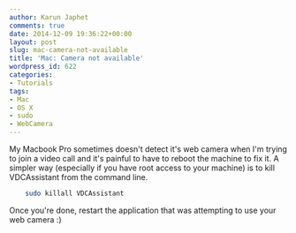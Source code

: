 ```yaml
---
author: Karun Japhet
comments: true
date: 2014-12-09 19:36:22+00:00
layout: post
slug: mac-camera-not-available
title: 'Mac: Camera not available'
wordpress_id: 622
categories:
- Tutorials
tags:
- Mac
- OS X
- sudo
- WebCamera
---
```


My Macbook Pro sometimes doesn't detect it's web camera when I'm trying to join a video call and it's painful to have to reboot the machine to fix it. A simpler way (especially if you have root access to your machine) is to kill VDCAssistant from the command line.

```bash    
    sudo killall VDCAssistant
```

Once you're done, restart the application that was attempting to use your web camera :)
